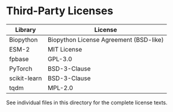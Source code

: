 # Third-Party Licenses

| Library | License |
| --- | --- |
| Biopython | Biopython License Agreement (BSD-like) |
| ESM-2 | MIT License |
| fpbase | GPL-3.0 |
| PyTorch | BSD-3-Clause |
| scikit-learn | BSD-3-Clause |
| tqdm | MPL-2.0 |

See individual files in this directory for the complete license texts.
